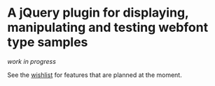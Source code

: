 # A jQuery plugin for displaying, manipulating and testing webfont type samples

*work in progress*

See the [wishlist](wishlist.md) for features that are planned at the moment.